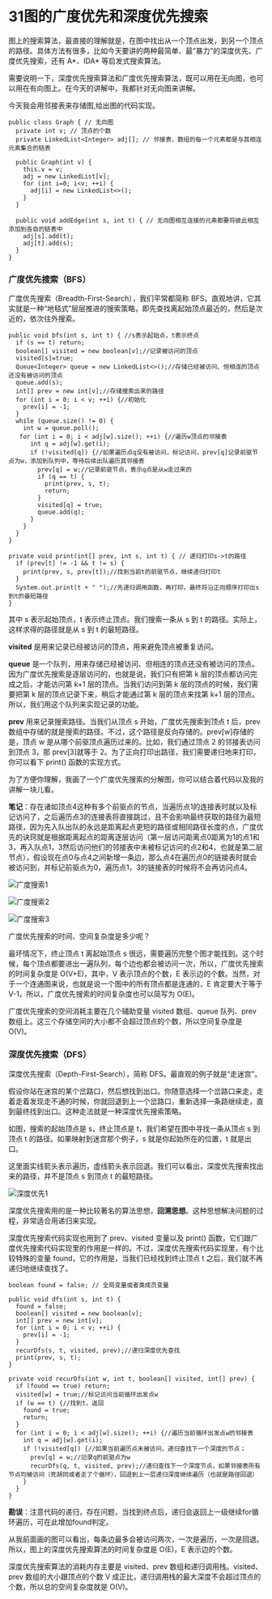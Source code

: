 # 31图的广度优先和深度优先搜索

图上的搜索算法，最直接的理解就是，在图中找出从一个顶点出发，到另一个顶点的路径。具体方法有很多，比如今天要讲的两种最简单、最“暴力”的深度优先、广度优先搜索，还有 A*、IDA* 等启发式搜索算法。

需要说明一下，深度优先搜索算法和广度优先搜索算法，既可以用在无向图，也可以用在有向图上。在今天的讲解中，我都针对无向图来讲解。

今天我会用邻接表来存储图,给出图的代码实现。

```
public class Graph { // 无向图
  private int v; // 顶点的个数
  private LinkedList<Integer> adj[]; // 邻接表，数组的每一个元素都是与其相连元素集合的链表

  public Graph(int v) {
    this.v = v;
    adj = new LinkedList[v];
    for (int i=0; i<v; ++i) {
      adj[i] = new LinkedList<>();
    }
  }

  public void addEdge(int s, int t) { // 无向图相互连接的元素都要将彼此相互添加到各自的链表中
    adj[s].add(t);
    adj[t].add(s);
  }
}
```

### 广度优先搜索（BFS）

广度优先搜索（Breadth-First-Search），我们平常都简称 BFS。直观地讲，它其实就是一种“地毯式”层层推进的搜索策略，即先查找离起始顶点最近的，然后是次近的，依次往外搜索。

```
public void bfs(int s, int t) { //s表示起始点，t表示终点
  if (s == t) return;
  boolean[] visited = new boolean[v];//记录被访问的顶点
  visited[s]=true;
  Queue<Integer> queue = new LinkedList<>();//存储已经被访问、但相连的顶点还没有被访问的顶点
  queue.add(s);
  int[] prev = new int[v];//存储搜索出来的路径
  for (int i = 0; i < v; ++i) {//初始化
    prev[i] = -1;
  }
  while (queue.size() != 0) {
    int w = queue.poll();
   for (int i = 0; i < adj[w].size(); ++i) {//遍历w顶点的邻接表
      int q = adj[w].get(i);
      if (!visited[q]) {//如果遍历点q没有被访问，标记访问，prev[q]记录前驱节点为w，添加到队列中，等待后续出队遍历其邻接表
        prev[q] = w;//记录前驱节点，表示q点是从w走过来的
        if (q == t) {
          print(prev, s, t);
          return;
        }
        visited[q] = true;
        queue.add(q);
      }
    }
  }
}

private void print(int[] prev, int s, int t) { // 递归打印s->t的路径
  if (prev[t] != -1 && t != s) {
    print(prev, s, prev[t]);//找到当前t的前驱节点，继续递归打印t
  }
  System.out.print(t + " ");//先递归调用函数，再打印，最终将沿正向顺序打印出s到t的最短路径
}
```

其中 s 表示起始顶点，t 表示终止顶点。我们搜索一条从 s 到 t 的路径。实际上，这样求得的路径就是从 s 到 t 的最短路径。

**visited** 是用来记录已经被访问的顶点，用来避免顶点被重复访问。

**queue** 是一个队列，用来存储已经被访问、但相连的顶点还没有被访问的顶点。因为广度优先搜索是逐层访问的，也就是说，我们只有把第 k 层的顶点都访问完成之后，才能访问第 k+1 层的顶点。当我们访问到第 k 层的顶点的时候，我们需要把第 k 层的顶点记录下来，稍后才能通过第 k 层的顶点来找第 k+1 层的顶点。所以，我们用这个队列来实现记录的功能。

**prev** 用来记录搜索路径。当我们从顶点 s 开始，广度优先搜索到顶点 t 后，prev 数组中存储的就是搜索的路径。不过，这个路径是反向存储的。prev[w]存储的是，顶点 w 是从哪个前驱顶点遍历过来的。比如，我们通过顶点 2 的邻接表访问到顶点 3，那 prev[3]就等于 2。为了正向打印出路径，我们需要递归地来打印，你可以看下 print() 函数的实现方式。

为了方便你理解，我画了一个广度优先搜索的分解图，你可以结合着代码以及我的讲解一块儿看。

**笔记**：存在诸如顶点4这种有多个前驱点的节点，当遍历点1的连接表时就以及标记访问了，之后遍历点3的连接表将直接跳过，且不会影响最终获取的路径为最短路径，因为先入队出队的永远是距离起点更短的路径或相同路径长度的点，广度优先的诀窍就是根据距离起点的距离逐层访问（第一层访问距离点0距离为1的点1和3，再入队点1，3然后访问他们的邻接表中未被标记访问的点2和4，也就是第二层节点），假设现在点0与点4之间新增一条边，那么点4在遍历点0的链接表时就会被访问到，并标记前驱点为0，遍历点1，3的链接表的时候将不会再访问点4。

![广度搜索1](assets/广度搜索1.jpg)

![广度搜索2](assets/广度搜索2.jpg)

![广度搜索3](assets/广度搜索3.jpg)

广度优先搜索的时间、空间复杂度是多少呢？

最坏情况下，终止顶点 t 离起始顶点 s 很远，需要遍历完整个图才能找到。这个时候，每个顶点都要进出一遍队列，每个边也都会被访问一次，所以，广度优先搜索的时间复杂度是 O(V+E)，其中，V 表示顶点的个数，E 表示边的个数。当然，对于一个连通图来说，也就是说一个图中的所有顶点都是连通的，E 肯定要大于等于 V-1，所以，广度优先搜索的时间复杂度也可以简写为 O(E)。

广度优先搜索的空间消耗主要在几个辅助变量 visited 数组、queue 队列、prev 数组上。这三个存储空间的大小都不会超过顶点的个数，所以空间复杂度是 O(V)。

### 深度优先搜索（DFS）

深度优先搜索（Depth-First-Search），简称 DFS。最直观的例子就是“走迷宫”。

假设你站在迷宫的某个岔路口，然后想找到出口。你随意选择一个岔路口来走，走着走着发现走不通的时候，你就回退到上一个岔路口，重新选择一条路继续走，直到最终找到出口。这种走法就是一种深度优先搜索策略。

如图，搜索的起始顶点是 s，终止顶点是 t，我们希望在图中寻找一条从顶点 s 到顶点 t 的路径。如果映射到迷宫那个例子，s 就是你起始所在的位置，t 就是出口。

这里面实线箭头表示遍历，虚线箭头表示回退。我们可以看出，深度优先搜索找出来的路径，并不是顶点 s 到顶点 t 的最短路径。

![深度优先1](assets/深度优先1.jpg)

深度优先搜索用的是一种比较著名的算法思想，**回溯思想**。这种思想解决问题的过程，非常适合用递归来实现。

深度优先搜索代码实现也用到了 prev、visited 变量以及 print() 函数，它们跟广度优先搜索代码实现里的作用是一样的。不过，深度优先搜索代码实现里，有个比较特殊的变量 found，它的作用是，当我们已经找到终止顶点 t 之后，我们就不再递归地继续查找了。

```
boolean found = false; // 全局变量或者类成员变量

public void dfs(int s, int t) {
  found = false;
  boolean[] visited = new boolean[v];
  int[] prev = new int[v];
  for (int i = 0; i < v; ++i) {
    prev[i] = -1;
  }
  recurDfs(s, t, visited, prev);//递归深度优先查找
  print(prev, s, t);
}

private void recurDfs(int w, int t, boolean[] visited, int[] prev) {
  if (found == true) return;
  visited[w] = true;//标记访问当前循环出发点w
  if (w == t) {//找到t，返回
    found = true;
    return;
  }
  for (int i = 0; i < adj[w].size(); ++i) {//遍历当前循环出发点w的邻接表
    int q = adj[w].get(i);
    if (!visited[q]) {//如果当前遍历点未被访问，递归查找下一个深度的节点；
      prev[q] = w;//记录q的前驱点为w
      recurDfs(q, t, visited, prev);//递归查找下一个深度节点，如果邻接表所有节点均被访问（死胡同或者走了个循环），回退到上一层递归深度继续遍历（也就是路径回退）
    }
  }
}
```

**勘误**：注意代码的递归，存在问题，当找到终点后，递归会返回上一级继续for循环遍历，可在此增加found判定。



从我前面画的图可以看出，每条边最多会被访问两次，一次是遍历，一次是回退。所以，图上的深度优先搜索算法的时间复杂度是 O(E)，E 表示边的个数。

深度优先搜索算法的消耗内存主要是 visited、prev 数组和递归调用栈。visited、prev 数组的大小跟顶点的个数 V 成正比，递归调用栈的最大深度不会超过顶点的个数，所以总的空间复杂度就是 O(V)。